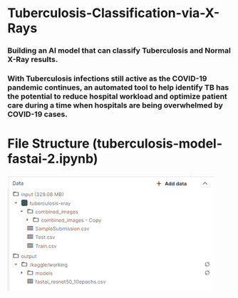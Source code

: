 # Tuberculosis-Classification-via-X-Rays

### Building an AI model that can classify Tuberculosis and Normal X-Ray results. 
### With Tuberculosis infections still active as the COVID-19 pandemic continues, an automated tool to help identify TB has the potential to reduce hospital workload and optimize patient care during a time when hospitals are being overwhelmed by COVID-19 cases.


# File Structure (tuberculosis-model-fastai-2.ipynb)
![Files_Structure](https://github.com/JUGG097/Tuberculosis-Classification-via-X-Rays/blob/main/Files_Structure.png)
